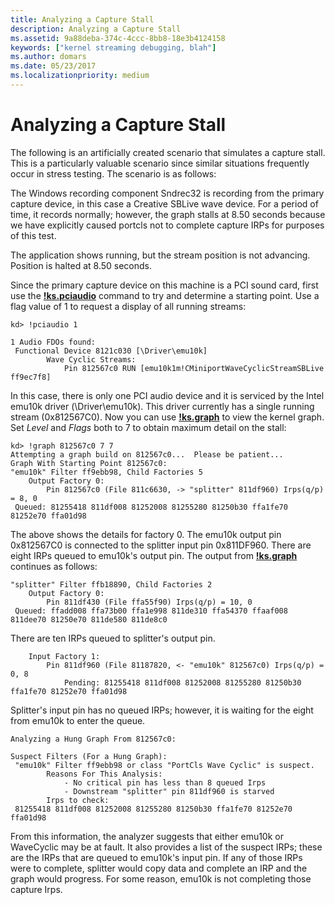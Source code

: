 ```yaml
---
title: Analyzing a Capture Stall
description: Analyzing a Capture Stall
ms.assetid: 9a88deba-374c-4ccc-8bb8-18e3b4124158
keywords: ["kernel streaming debugging, blah"]
ms.author: domars
ms.date: 05/23/2017
ms.localizationpriority: medium
---
```


# Analyzing a Capture Stall


The following is an artificially created scenario that simulates a capture stall. This is a particularly valuable scenario since similar situations frequently occur in stress testing. The scenario is as follows:

The Windows recording component Sndrec32 is recording from the primary capture device, in this case a Creative SBLive wave device. For a period of time, it records normally; however, the graph stalls at 8.50 seconds because we have explicitly caused portcls not to complete capture IRPs for purposes of this test.

The application shows running, but the stream position is not advancing. Position is halted at 8.50 seconds.

Since the primary capture device on this machine is a PCI sound card, first use the [**!ks.pciaudio**](-ks-pciaudio.md) command to try and determine a starting point. Use a flag value of 1 to request a display of all running streams:

```dbgcmd
kd> !pciaudio 1

1 Audio FDOs found:
 Functional Device 8121c030 [\Driver\emu10k]
        Wave Cyclic Streams:
            Pin 812567c0 RUN [emu10k1m!CMiniportWaveCyclicStreamSBLive ff9ec7f8] 
```

In this case, there is only one PCI audio device and it is serviced by the Intel emu10k driver (\\Driver\\emu10k). This driver currently has a single running stream (0x812567C0). Now you can use [**!ks.graph**](-ks-graph.md) to view the kernel graph. Set *Level* and *Flags* both to 7 to obtain maximum detail on the stall:

```dbgcmd
kd> !graph 812567c0 7 7
Attempting a graph build on 812567c0...  Please be patient...
Graph With Starting Point 812567c0:
"emu10k" Filter ff9ebb98, Child Factories 5
    Output Factory 0:
        Pin 812567c0 (File 811c6630, -> "splitter" 811df960) Irps(q/p) = 8, 0
 Queued: 81255418 811df008 81252008 81255280 81250b30 ffa1fe70 81252e70 ffa01d98 
```

The above shows the details for factory 0. The emu10k output pin 0x812567C0 is connected to the splitter input pin 0x811DF960. There are eight IRPs queued to emu10k's output pin. The output from [**!ks.graph**](-ks-graph.md) continues as follows:

```dbgcmd
"splitter" Filter ffb18890, Child Factories 2
    Output Factory 0:
        Pin 811df430 (File ffa55f90) Irps(q/p) = 10, 0
 Queued: ffadd008 ffa73b00 ffa1e998 811de310 ffa54370 ffaaf008 811dee70 81250e70 811de580 811de8c0 
```

There are ten IRPs queued to splitter's output pin.

```dbgcmd
    Input Factory 1:
        Pin 811df960 (File 81187820, <- "emu10k" 812567c0) Irps(q/p) = 0, 8
            Pending: 81255418 811df008 81252008 81255280 81250b30 ffa1fe70 81252e70 ffa01d98 
```

Splitter's input pin has no queued IRPs; however, it is waiting for the eight from emu10k to enter the queue.

```dbgcmd
Analyzing a Hung Graph From 812567c0:

Suspect Filters (For a Hung Graph):
 "emu10k" Filter ff9ebb98 or class "PortCls Wave Cyclic" is suspect.
        Reasons For This Analysis:
            - No critical pin has less than 8 queued Irps
            - Downstream "splitter" pin 811df960 is starved
        Irps to check:
 81255418 811df008 81252008 81255280 81250b30 ffa1fe70 81252e70 ffa01d98
```

From this information, the analyzer suggests that either emu10k or WaveCyclic may be at fault. It also provides a list of the suspect IRPs; these are the IRPs that are queued to emu10k's input pin. If any of those IRPs were to complete, splitter would copy data and complete an IRP and the graph would progress. For some reason, emu10k is not completing those capture Irps.

 

 





